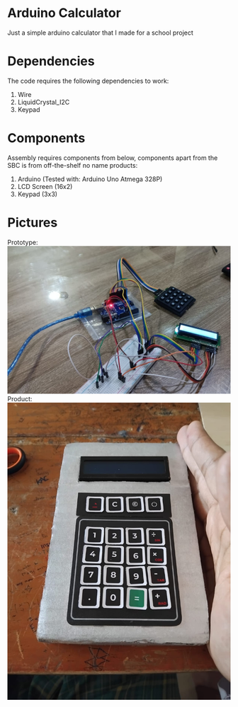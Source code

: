 # Arduino Calculator
Just a simple arduino calculator that I made for a school project

# Dependencies
The code requires the following dependencies to work:
1. Wire
2. LiquidCrystal_I2C
3. Keypad

# Components
Assembly requires components from below, components apart from the SBC is from off-the-shelf no name products:
1. Arduino (Tested with: Arduino Uno Atmega 328P)
2. LCD Screen (16x2)
3. Keypad (3x3)

# Pictures
Prototype: ![Prototype](prototype.png)
Product: ![FinishedProduct](finished_product.jpg)